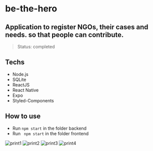 # be-the-hero
## Application to register NGOs, their cases and needs. so that people can contribute.

> Status: completed

## Techs

+ Node.js
+ SQLite
+ ReactJS
+ React Native
+ Expo
+ Styled-Components


## How to use

+ Run ```npm start``` in the folder backend
+ Run ``` npm start``` in the folder frontend


![print1](https://user-images.githubusercontent.com/92328683/148700252-bd746d5c-0157-48e5-8051-fa7309001be2.png)
![print2](https://user-images.githubusercontent.com/92328683/148700258-ba530ca5-c45f-459e-bcb2-615c742ddc1f.png)
![print3](https://user-images.githubusercontent.com/92328683/148700259-196bd9cc-2d9d-442c-96e6-6c44eda4ef6c.png)
![print4](https://user-images.githubusercontent.com/92328683/148700261-095da8b9-585e-452e-bb20-697fe76f720b.png)

